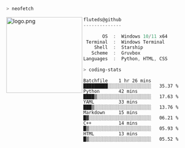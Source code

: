 ```zsh
> neofetch
```

<!--img align="left" src="https://github.com/fluteds.png" alt="logo.png" width="200"/>-->
<img align="left" src="https://external-content.duckduckgo.com/iu/?u=https%3A%2F%2F78.media.tumblr.com%2F975fca5f82161b190efdcaa05ffbd4ec%2Ftumblr_p6q6m9TJF01x3p3jmo1_500.png&f=1&nofb=1" alt="logo.png" width="200"/>

```csharp
fluteds@github
--------------

       OS  :  Windows 10/11 x64
 Terminal  :  Windows Terminal
    Shell  :  Starship
   Scheme  :  Gruvbox
Languages  :  Python, HTML, CSS
```

```zsh
> coding-stats
```

<!--START_SECTION:waka-->

```text
Batchfile    1 hr 26 mins    █████████░░░░░░░░░░░░░░░░   35.37 %
Python       42 mins         ████▒░░░░░░░░░░░░░░░░░░░░   17.63 %
YAML         33 mins         ███▒░░░░░░░░░░░░░░░░░░░░░   13.76 %
Markdown     15 mins         █▓░░░░░░░░░░░░░░░░░░░░░░░   06.21 %
C++          14 mins         █▒░░░░░░░░░░░░░░░░░░░░░░░   05.93 %
HTML         13 mins         █▒░░░░░░░░░░░░░░░░░░░░░░░   05.52 %
```

<!--END_SECTION:waka-->
